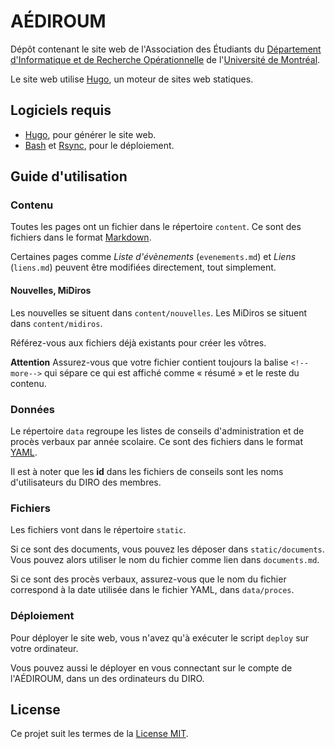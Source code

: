 # AÉDIROUM

Dépôt contenant le site web de l'Association des Étudiants du [Département d'Informatique et de Recherche Opérationnelle](//diro.umontreal.ca) de l'[Université de Montréal](//umontreal.ca).

Le site web utilise [Hugo](https://gohugo.io), un moteur de sites web statiques.

## Logiciels requis

* [Hugo](https://gohugo.io), pour générer le site web.
* [Bash](https://www.gnu.org/software/bash/) et [Rsync](https://rsync.samba.org), pour le déploiement.

## Guide d'utilisation

### Contenu

Toutes les pages ont un fichier dans le répertoire `content`.
Ce sont des fichiers dans le format [Markdown](https://daringfireball.net/projects/markdown/syntax).

Certaines pages comme *Liste d'évènements* (`evenements.md`) et *Liens* (`liens.md`) peuvent être modifiées directement, tout simplement.

#### Nouvelles, MiDiros

Les nouvelles se situent dans `content/nouvelles`.
Les MiDiros se situent dans `content/midiros`.

Référez-vous aux fichiers déjà existants pour créer les vôtres.

**Attention** Assurez-vous que votre fichier contient toujours la balise `<!--more-->` qui sépare ce qui est affiché comme « résumé » et le reste du contenu.

### Données

Le répertoire `data` regroupe les listes de conseils d'administration et de procès verbaux par année scolaire.
Ce sont des fichiers dans le format [YAML](//yaml.org).

Il est à noter que les **id** dans les fichiers de conseils sont les noms d'utilisateurs du DIRO des membres.

### Fichiers

Les fichiers vont dans le répertoire `static`.

Si ce sont des documents, vous pouvez les déposer dans `static/documents`.
Vous pouvez alors utiliser le nom du fichier comme lien dans `documents.md`.

Si ce sont des procès verbaux, assurez-vous que le nom du fichier correspond à la date utilisée dans le fichier YAML, dans `data/proces`.

### Déploiement

Pour déployer le site web, vous n'avez qu'à exécuter le script `deploy` sur votre ordinateur.

Vous pouvez aussi le déployer en vous connectant sur le compte de l'AÉDIROUM, dans un des ordinateurs du DIRO.

## License

Ce projet suit les termes de la [License MIT](LICENSE.md).
